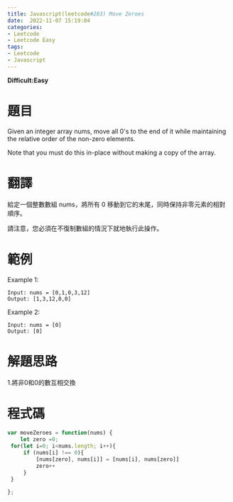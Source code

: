 ```yaml
---
title: Javascript(leetcode#283) Move Zeroes
date:  2022-11-07 15:19:04
categories: 
- Leetcode 
- Leetcode Easy 
tags:
- Leetcode
- Javascript
---
```


**Difficult:Easy**


# 題目
Given an integer array nums, move all 0's to the end of it while maintaining the relative order of the non-zero elements.

Note that you must do this in-place without making a copy of the array.

<!--more-->

# 翻譯
給定一個整數數組 nums，將所有 0 移動到它的末尾，同時保持非零元素的相對順序。

請注意，您必須在不復制數組的情況下就地執行此操作。

# 範例

Example 1:
```
Input: nums = [0,1,0,3,12]
Output: [1,3,12,0,0]
```


Example 2:
```
Input: nums = [0]
Output: [0]
```





# 解題思路
1.將非0和0的數互相交換

# 程式碼

```javascript
var moveZeroes = function(nums) {
    let zero =0;
 for(let i=0; i<nums.length; i++){
     if (nums[i] !== 0){
         [nums[zero], nums[i]] = [nums[i], nums[zero]]
         zero++
     }
 }
 
};
```